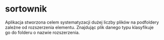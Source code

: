 # sortownik
Aplikacja stworzona celem systematyzacji dużej liczby plików na podfoldery zależne od rozszerzenia elementu. Znajdując plik danego typu klasyfikuje go do folderu o nazwie rozszerzenia.
